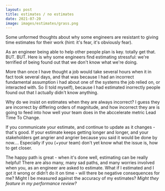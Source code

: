 ```yaml
---
layout: post
title: estimates / no estimates
date: 2021-07-20
image: images/estimates/grass.png
---
```


Some unformed thoughts about why some engineers are resistant to giving time estimates for their work (hint: it's fear, it's obviously fear).

As an engineer being able to help other people plan is key. totally get that. BUT. BUT. Here is why some engineers find estimating stressful: we're terrified of being found out that we don't know what we're doing.

More than once I have thought a job would take several hours when it in fact took several days, and that was because I had an incorrect fundamental assumption i had about one of the systems the job relied on, or interacted with. So (I told myself), because I had estimated inorrectly people found out that I actually didn't know anything.

Why do we insist on estimates when they are always incorrect? I guess they are incorrect by differing orders of magnitude, and how incorrect they are is going to feed into how well your team does in the abccelerate metric Lead Time To Change.

If you communicate your estimate, and continue to update as it changes - that's good. If your estimate keeps getting longer and longer, and your stakeholders get angrier and angrier because you said it would be done by now.... Especially if you (+your team) don't yet know what the issue is, how to get closer.

The happy path is great - when it's done well, estimating can be really helpful! There are also many, many sad paths, and many worries involved when you, as an engineer are asked to estimate. What if I estimated and I got it wrong or didn’t do it on time - will there be negative consequences for me? Might I be measured against the accuracy of my estimates? _Might they feature in my performance review?_
